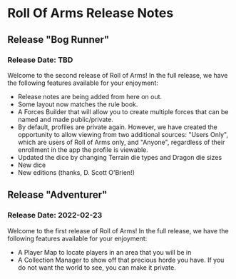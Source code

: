 # Roll Of Arms Release Notes
## Release "Bog Runner"
### Release Date: TBD
Welcome to the second release of Roll of Arms! In the full release, we have the following features available for your enjoyment:
* Release notes are being added from here on out.
* Some layout now matches the rule book.
* A Forces Builder that will allow you to create multiple forces that can be named and made public/private.
* By default, profiles are private again.  However, we have created the opportunity to allow viewing from two additional sources: "Users Only", which are users of Roll of Arms only, and "Anyone", regardless of their enrollment in the app the profile is viewable.
* Updated the dice by changing Terrain die types and Dragon die sizes
* New dice
* New editions (thanks, D. Scott O'Brien!)

## Release "Adventurer"
### Release Date: 2022-02-23
Welcome to the first release of Roll of Arms! In the full release, we have the following features available for your enjoyment:
* A Player Map to locate players in an area that you will be in
* A Collection Manager to show off that precious horde you have. If you do not want the world to see, you can make it private.

